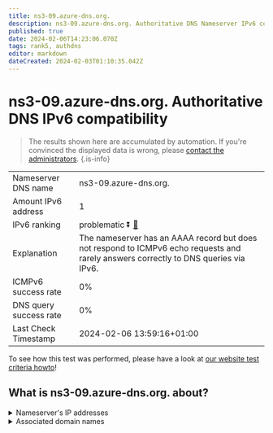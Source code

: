 ```yaml
---
title: ns3-09.azure-dns.org.
description: ns3-09.azure-dns.org. Authoritative DNS Nameserver IPv6 compatibility
published: true
date: 2024-02-06T14:23:06.070Z
tags: rank5, authdns
editor: markdown
dateCreated: 2024-02-03T01:10:35.042Z
---
```


# ns3-09.azure-dns.org. Authoritative DNS IPv6 compatibility

> The results shown here are accumulated by automation. If you're convinced the displayed data is wrong, please [contact the administrators](/howto/chat). 
{.is-info}




|   |   |
| - | - |
| Nameserver DNS name | ns3-09.azure-dns.org.
| Amount IPv6 address | 1
| IPv6 ranking | problematic :arrow_double_down: [🔗](/howto/ranking) |
| Explanation | The nameserver has an AAAA record but does not respond to ICMPv6 echo requests and rarely answers correctly to DNS queries via IPv6. |
| ICMPv6 success rate | 0%|
| DNS query success rate | 0% |
| Last Check Timestamp | 2024-02-06 13:59:16+01:00 |

To see how this test was performed, please have a look at [our website test criteria howto](/howto/testcriteria/authdns)!


## What is ns3-09.azure-dns.org. about?




<details>
<summary>Nameserver's IP addresses</summary>

2a01:111:4000:700::9

</details>



<details>
<summary>Associated domain names</summary>

www.marca.com

</details>
